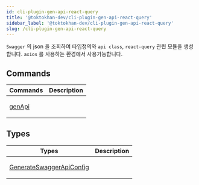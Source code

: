 ```yaml
---
id: cli-plugin-gen-api-react-query
title: '@toktokhan-dev/cli-plugin-gen-api-react-query'
sidebar_label: '@toktokhan-dev/cli-plugin-gen-api-react-query'
slug: /cli-plugin-gen-api-react-query
---
```


`Swagger` 의 json 을 조회하여 타입정의와 `api class`, `react-query` 관련 모듈을 생성합니다. `axios` 를 사용하는 환경에서 사용가능합니다.

## Commands

<table>
<thead>
<tr>
<th>Commands</th>
<th>Description</th>
</tr>
</thead>
<tbody>
<tr><td>

[genApi](./cli-plugin-gen-api-react-query.genapi)

</td>

<td>

</td></tr>
</tbody>
</table>

## Types

<table>
<thead>
<tr>
<th>Types</th>
<th>Description</th>
</tr>
</thead>
<tbody>
<tr><td>

[GenerateSwaggerApiConfig](./cli-plugin-gen-api-react-query.generateswaggerapiconfig)

</td>

<td>

</td></tr>
</tbody>
</table>
